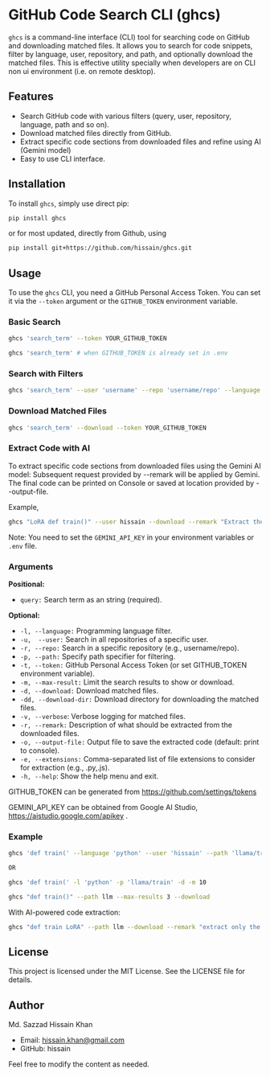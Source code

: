 # GitHub Code Search CLI (ghcs)

`ghcs` is a command-line interface (CLI) tool for searching code on GitHub and downloading matched files. It allows you to search for code snippets, filter by language, user, repository, and path, and optionally download the matched files. This is effective utility specially when developers are on CLI non ui environment (i.e. on remote desktop).

## Features

- Search GitHub code with various filters (query, user, repository, language, path and so on).
- Download matched files directly from GitHub.
- Extract specific code sections from downloaded files and refine using AI (Gemini model)
- Easy to use CLI interface.

## Installation

To install `ghcs`, simply use direct pip:
```bash
pip install ghcs
```

or for most updated, directly from Github, using

```bash
pip install git+https://github.com/hissain/ghcs.git
```

## Usage

To use the `ghcs` CLI, you need a GitHub Personal Access Token. You can set it via the `--token` argument or the `GITHUB_TOKEN` environment variable.

### Basic Search

```bash
ghcs 'search_term' --token YOUR_GITHUB_TOKEN
```

```bash
ghcs 'search_term' # when GITHUB_TOKEN is already set in .env
```

### Search with Filters

```bash
ghcs 'search_term' --user 'username' --repo 'username/repo' --language 'python' --path 'llama/train' --token YOUR_GITHUB_TOKEN --max-results MAX_RESULT_COUNT
```

### Download Matched Files

```bash
ghcs 'search_term' --download --token YOUR_GITHUB_TOKEN
```

### Extract Code with AI

To extract specific code sections from downloaded files using the Gemini AI model:
Subsequent request provided by --remark will be applied by Gemini. The final code can be printed on Console or saved at location provided by --output-file.

Example,

```bash
ghcs "LoRA def train()" --user hissain --download --remark "Extract the training function for LoRA with proper imports" --output-file extracted_code.py --verbose
```

Note: You need to set the `GEMINI_API_KEY` in your environment variables or `.env` file.

### Arguments

__Positional:__

* `query:` Search term as an string (required).

__Optional:__

* `-l, --language:` Programming language filter.
* `-u,  --user:` Search in all repositories of a specific user.
* `-r, --repo:` Search in a specific repository (e.g., username/repo).
* `-p, --path:` Specify path specifier for filtering.
* `-t, --token:` GitHub Personal Access Token (or set GITHUB_TOKEN environment variable).
* `-m, --max-result:` Limit the search results to show or download.
* `-d, --download:` Download matched files.
* `-dd, --download-dir:` Download directory for downloading the matched files.
* `-v, --verbose`: Verbose logging for matched files.
* `-r, --remark:` Description of what should be extracted from the downloaded files.
* `-o, --output-file:` Output file to save the extracted code (default: print to console).
* `-e, --extensions:` Comma-separated list of file extensions to consider for extraction (e.g., .py,.js).
* `-h, --help`: Show the help menu and exit.

GITHUB_TOKEN can be generated from https://github.com/settings/tokens

GEMINI_API_KEY can be obtained from Google AI Studio, https://aistudio.google.com/apikey .

### Example
```bash
ghcs 'def train(' --language 'python' --user 'hissain' --path 'llama/train' --download --token YOUR_GITHUB_TOKEN --max-results 5

OR

ghcs 'def train(' -l 'python' -p 'llama/train' -d -m 10
```

```bash
ghcs "def train()" --path llm --max-results 3 --download
```

With AI-powered code extraction:
```bash
ghcs "def train LoRA" --path llm --download --remark "extract only the forward pass function" --output-file forward_pass.py --max-results 5
```

## License
This project is licensed under the MIT License. See the LICENSE file for details.

## Author

Md. Sazzad Hissain Khan

* Email: hissain.khan@gmail.com
* GitHub: hissain

Feel free to modify the content as needed.
